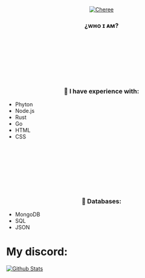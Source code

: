 <div align="center">
<a href="https://www.diegxs.tk"><img src="https://i.ibb.co/8sHbqHz/github-banner.png" alt="Cheree"></img></a>
<h3>¿ᴡʜᴏ ɪ ᴀᴍ?</h3>
<h3></h3>
</div>

### ⠀
### ⠀
### ⠀

<div align="center">
<h3>👑 I have experience with:</h3>
</div>

- Phyton
- Node.js
- Rust
- Go
- HTML
- CSS

### ⠀
### ⠀
### ⠀


<div align="center">
<h3>👑 Databases:</h3>
</div>

- MongoDB
- SQL
- JSON


# My discord:
[![Github Stats](https://lanyard-profile-readme.vercel.app/api/852588734104469535?animated=true)](https://discord.com/users/852588734104469535)

